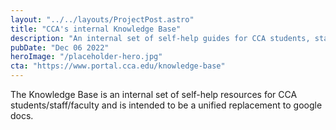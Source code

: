 ```yaml
---
layout: "../../layouts/ProjectPost.astro"
title: "CCA's internal Knowledge Base"
description: "An internal set of self-help guides for CCA students, staff, and faculty."
pubDate: "Dec 06 2022"
heroImage: "/placeholder-hero.jpg"
cta: "https://www.portal.cca.edu/knowledge-base"
---
```


The Knowledge Base is an internal set of self-help resources for CCA students/staff/faculty and is intended to be a unified replacement to google docs.
